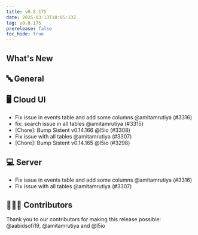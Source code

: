 ```yaml
---
title: v0.8.175
date: 2025-03-13T18:05:13Z
tag: v0.8.175
prerelease: false
toc_hide: true
---
```


## What's New
## 🔤 General
## 🖥 Cloud UI

- Fix issue in events table and add some columns @amitamrutiya (#3316)
- fix: search issue in all tables @amitamrutiya (#3315)
- [Chore]: Bump Sistent v0.14.166 @l5io (#3308)
- Fix issue with all tables @amitamrutiya (#3307)
- [Chore]: Bump Sistent v0.14.165 @l5io (#3298)

## 💻 Server

- Fix issue in events table and add some columns @amitamrutiya (#3316)
- Fix issue with all tables @amitamrutiya (#3307)

## 👨🏽‍💻 Contributors

Thank you to our contributors for making this release possible:
@aabidsofi19, @amitamrutiya and @l5io

